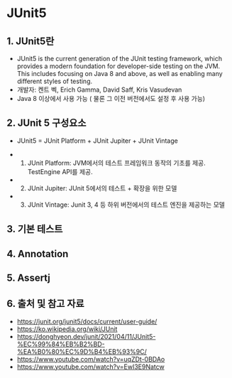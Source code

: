 # JUnit5


## 1. JUnit5란

- JUnit5 is the current generation of the JUnit testing framework, which provides a modern foundation for developer-side testing on the JVM. This includes focusing on Java 8 and above, as well as enabling many different styles of testing.
- 개발자: 켄트 벡, Erich Gamma, David Saff, Kris Vasudevan
- Java 8 이상에서 사용 가능 ( 물론 그 이전 버전에서도 설정 후 사용 가능)

## 2. JUnit 5 구성요소

- JUnit5 = JUnit Platform + JUnit Jupiter + JUnit Vintage

- 1. JUnit Platform: JVM에서의 테스트 프레임워크 동작의 기초를 제공. TestEngine API를 제공.
- 2. JUnit Jupiter: JUnit 5에서의 테스트 + 확장을 위한 모델
- 3. JUnit Vintage: Junit 3, 4 등 하위 버전에서의 테스트 엔진을 제공하는 모델

## 3. 기본 테스트


## 4. Annotation


## 5. Assertj


## 6. 출처 및 참고 자료
- https://junit.org/junit5/docs/current/user-guide/
- https://ko.wikipedia.org/wiki/JUnit
- https://donghyeon.dev/junit/2021/04/11/JUnit5-%EC%99%84%EB%B2%BD-%EA%B0%80%EC%9D%B4%EB%93%9C/
- https://www.youtube.com/watch?v=uqZDt-0BDAo
- https://www.youtube.com/watch?v=EwI3E9Natcw

